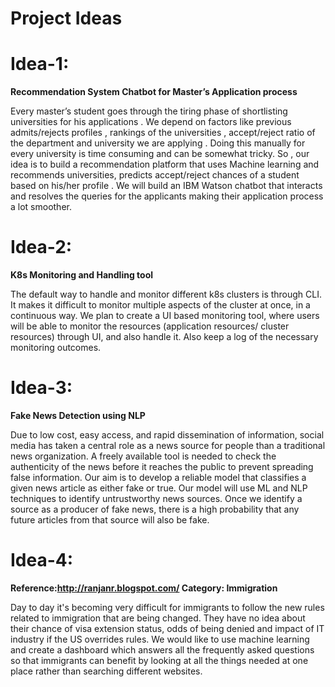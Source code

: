 # Project Ideas



# Idea-1:
**Recommendation System Chatbot for Master’s Application process**

Every master’s student goes through the tiring  phase of shortlisting universities for his applications . We depend on factors like previous admits/rejects profiles , rankings of the universities ,  accept/reject ratio of the department and university we are applying . Doing this manually for every university is time consuming and can be somewhat tricky. 
So , our idea is to build a recommendation platform that uses Machine learning and recommends universities, predicts accept/reject chances of a student based on his/her profile . We will build an IBM Watson chatbot that interacts and resolves the queries for the applicants making their application process a lot smoother.

# Idea-2:
**K8s Monitoring and Handling tool**

The default way to handle and monitor different k8s clusters is through CLI. It makes it difficult to monitor multiple aspects of the cluster at once, in a continuous way.
We plan to create a UI based monitoring tool, where users will be able to monitor the resources (application resources/ cluster resources) through UI, and also handle it. Also keep a log of the necessary monitoring outcomes.


# Idea-3:
**Fake News Detection using NLP**

Due to low cost, easy access, and rapid dissemination of information, social media has taken a central role as a news source for people than a traditional news organization. A freely available tool is needed to check the authenticity of the news before it reaches the public to prevent spreading false information. Our aim is to develop a reliable model that classifies a given news article as either fake or true. Our model will use ML and NLP techniques to identify untrustworthy news sources. Once we identify a source as a producer of fake news, there is a high probability that any future articles from that source will also be fake.

# Idea-4:
**Reference:http://ranjanr.blogspot.com/
Category: Immigration**

Day to day it's becoming very difficult for immigrants to follow the new rules related to immigration  that are being changed. They have no idea about their chance of visa extension status, odds of being denied and impact of IT industry if the US overrides rules. We would like to use machine learning and create a dashboard which answers all the frequently asked questions so that immigrants can benefit by looking at all the things needed at one place rather than searching different websites.

